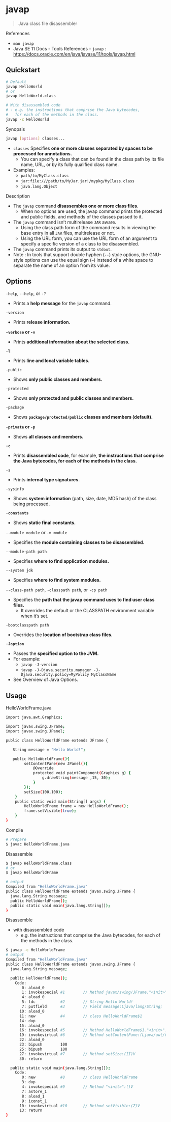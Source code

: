 # javap

> Java class file disassembler

References

- `man javap`
- Java SE 11 Docs - Tools References - `javap` : https://docs.oracle.com/en/java/javase/11/tools/javap.html

## Quickstart

```bash
# Default
javap HelloWorld
# or
javap HelloWorld.class

# With disassembled code
# - e.g. the instructions that comprise the Java bytecodes,
#   for each of the methods in the class.
javap -c HelloWorld
```

Synopsis

```bash
javap [options] classes...
```

- `classes` Specifies **one or more classes separated by spaces to be processed for annotations.**
    - You can specify a class that can be found in the class path by its file name, URL, or by its fully qualified class name.
- Examples:
    - `path/to/MyClass.class`
    - `jar:file:///path/to/MyJar.jar!/mypkg/MyClass.class`
    - `java.lang.Object`

Description

- The `javap` command **disassembles one or more class files**.
    - When no options are used, the javap command prints the protected and public fields, and methods of the classes passed to it.
- The `javap` command isn’t multirelease `JAR` aware.
    - Using the class path form of the command results in viewing the base entry in all `JAR` files, multirelease or not.
    - Using the URL form, you can use the URL form of an argument to specify a specific version of a class to be disassembled.
- The `javap` command prints its output to `stdout`.
- Note : In tools that support double hyphen (`--`) style options, the GNU-style options can use the equal sign (`=`) instead of a white space to separate the name of an option from its value.

## Options

`-help`, `--help`, or `-?`

- Prints a **help message** for the `javap` command.

`-version`

- Prints **release information.**

**`-verbose` or `-v`**

- Prints **additional information about the selected class.**

**`-l`**

- Prints **line and local variable tables.**

`-public`

- Shows **only public classes and members.**

`-protected`

- Shows **only protected and public classes and members.**

`-package`

- Shows **`package/protected/public` classes and members (default).**

**`-private` or `-p`**

- Shows **all classes and members.**

**`-c`**

- Prints **disassembled code**, for example, **the instructions that comprise the Java bytecodes, for each of the methods in the class.**

`-s`

- Prints **internal type signatures.**

`-sysinfo`

- Shows **system information** (path, size, date, MD5 hash) of the class being processed.

**`-constants`**

- Shows **static final constants.**

`--module module` or `-m module`

- Specifies the **module containing classes to be disassembled.**

`--module-path path`

- Specifies **where to find application modules.**

`--system jdk`

- Specifies **where to find system modules.**

`--class-path path`, `-classpath path`, or `-cp path`

- Specifies the **path that the javap command uses to find user class files.**
    - It overrides the default or the CLASSPATH environment variable when it’s set.

`-bootclasspath path`

- Overrides the **location of bootstrap class files.**

**`-Joption`**

- Passes the **specified option to the JVM.**
- For example:
    - `javap -J-version`
    - `javap -J-Djava.security.manager -J-Djava.security.policy=MyPolicy MyClassName`
- See Overview of Java Options.

## Usage

HelloWorldFrame.java

```bash
import java.awt.Graphics;

import javax.swing.JFrame;
import javax.swing.JPanel;

public class HelloWorldFrame extends JFrame {

   String message = "Hello World!";

   public HelloWorldFrame(){
        setContentPane(new JPanel(){
            @Override
            protected void paintComponent(Graphics g) {
                g.drawString(message ,15, 30);
            }
        });
        setSize(100,100);
    }
    public static void main(String[] args) {
        HelloWorldFrame frame = new HelloWorldFrame();
        frame.setVisible(true);
    }
}
```

Compile

```bash
# Prepare
$ javac HelloWorldFrame.java
```

Disassemble

```bash
$ javap HelloWorldFrame.class
# or
$ javap HelloWorldFrame

# output
Compiled from "HelloWorldFrame.java"
public class HelloWorldFrame extends javax.swing.JFrame {
  java.lang.String message;
  public HelloWorldFrame();
  public static void main(java.lang.String[]);
}
```

Disassemble

- with disassembled code
    - e.g. the instructions that comprise the Java bytecodes, for each of the methods in the class.

```bash
$ javap -c HelloWorldFrame
# output
Compiled from "HelloWorldFrame.java"
public class HelloWorldFrame extends javax.swing.JFrame {
  java.lang.String message;

  public HelloWorldFrame();
    Code:
       0: aload_0
       1: invokespecial #1        // Method javax/swing/JFrame."<init>":()V
       4: aload_0
       5: ldc           #2        // String Hello World!
       7: putfield      #3        // Field message:Ljava/lang/String;
      10: aload_0
      11: new           #4        // class HelloWorldFrame$1
      14: dup
      15: aload_0
      16: invokespecial #5        // Method HelloWorldFrame$1."<init>":(LHelloWorldFrame;)V
      19: invokevirtual #6        // Method setContentPane:(Ljava/awt/Container;)V
      22: aload_0
      23: bipush        100
      25: bipush        100
      27: invokevirtual #7        // Method setSize:(II)V
      30: return

  public static void main(java.lang.String[]);
    Code:
       0: new           #8        // class HelloWorldFrame
       3: dup
       4: invokespecial #9        // Method "<init>":()V
       7: astore_1
       8: aload_1
       9: iconst_1
      10: invokevirtual #10       // Method setVisible:(Z)V
      13: return
}
```
